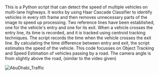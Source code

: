 This is a Python script that can detect the speed of multiple vehicles on multi-lane highways. It works by using Haar Cascade Classifier to identify vehicles in every nth frame and then removes unnecessary parts of the image to speed up processing. Two reference lines have been established, one for the vehicle's entry and one for its exit. When a vehicle crosses the entry line, its time is recorded, and it is tracked using centroid tracking techniques. The script records the time when the vehicle crosses the exit line. By calculating the time difference between entry and exit, the script estimates the speed of the vehicle.
This code focusses on Object Tracking and Speed Estimation of vehicles passing by a road. The camera angle is from slightly above the road, (similar to the video given)

![AbuDhabi_Traffic](https://user-images.githubusercontent.com/72432304/120893909-ad17b100-c626-11eb-92ad-4d1ff314265b.JPG)






